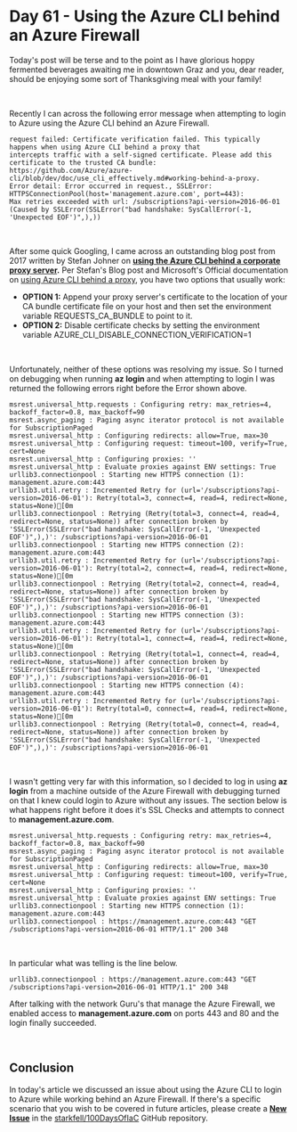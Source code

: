 # Day 61 - Using the Azure CLI behind an Azure Firewall

Today's post will be terse and to the point as I have glorious hoppy fermented beverages awaiting me in downtown Graz and you, dear reader, should be enjoying some sort of Thanksgiving meal with your family!

</br>

Recently I can across the following error message when attempting to login to Azure using the Azure CLI behind an Azure Firewall.

```log
request failed: Certificate verification failed. This typically happens when using Azure CLI behind a proxy that 
intercepts traffic with a self-signed certificate. Please add this certificate to the trusted CA bundle: 
https://github.com/Azure/azure-cli/blob/dev/doc/use_cli_effectively.md#working-behind-a-proxy. 
Error detail: Error occurred in request., SSLError: HTTPSConnectionPool(host='management.azure.com', port=443): 
Max retries exceeded with url: /subscriptions?api-version=2016-06-01 
(Caused by SSLError(SSLError("bad handshake: SysCallError(-1, 'Unexpected EOF')",),))
```

</br>

After some quick Googling, I came across an outstanding blog post from 2017 written by Stefan Johner on **[using the Azure CLI behind a corporate proxy server](blog.jhnr.ch/2017/09/24/use-azure-cli-with-corporate-proxy-server/).** Per Stefan's Blog post and Microsoft's Official documentation on [using Azure CLI behind a proxy](https://github.com/Azure/azure-cli/blob/dev/doc/use_cli_effectively.md#working-behind-a-proxy), you have two options that usually work:

* **OPTION 1:** Append your proxy server's certificate to the location of your CA bundle certificate file on your host and then set the environment variable REQUESTS_CA_BUNDLE to point to it.
* **OPTION 2:** Disable certificate checks by setting the environment variable AZURE_CLI_DISABLE_CONNECTION_VERIFICATION=1

</br>

Unfortunately, neither of these options was resolving my issue. So I turned on debugging when running **az login** and when attempting to login I was returned the following errors right before the Error shown above.

```log
msrest.universal_http.requests : Configuring retry: max_retries=4, backoff_factor=0.8, max_backoff=90
msrest.async_paging : Paging async iterator protocol is not available for SubscriptionPaged
msrest.universal_http : Configuring redirects: allow=True, max=30
msrest.universal_http : Configuring request: timeout=100, verify=True, cert=None
msrest.universal_http : Configuring proxies: ''
msrest.universal_http : Evaluate proxies against ENV settings: True
urllib3.connectionpool : Starting new HTTPS connection (1): management.azure.com:443
urllib3.util.retry : Incremented Retry for (url='/subscriptions?api-version=2016-06-01'): Retry(total=3, connect=4, read=4, redirect=None, status=None)[0m
urllib3.connectionpool : Retrying (Retry(total=3, connect=4, read=4, redirect=None, status=None)) after connection broken by 'SSLError(SSLError("bad handshake: SysCallError(-1, 'Unexpected EOF')",),)': /subscriptions?api-version=2016-06-01
urllib3.connectionpool : Starting new HTTPS connection (2): management.azure.com:443
urllib3.util.retry : Incremented Retry for (url='/subscriptions?api-version=2016-06-01'): Retry(total=2, connect=4, read=4, redirect=None, status=None)[0m
urllib3.connectionpool : Retrying (Retry(total=2, connect=4, read=4, redirect=None, status=None)) after connection broken by 'SSLError(SSLError("bad handshake: SysCallError(-1, 'Unexpected EOF')",),)': /subscriptions?api-version=2016-06-01
urllib3.connectionpool : Starting new HTTPS connection (3): management.azure.com:443
urllib3.util.retry : Incremented Retry for (url='/subscriptions?api-version=2016-06-01'): Retry(total=1, connect=4, read=4, redirect=None, status=None)[0m
urllib3.connectionpool : Retrying (Retry(total=1, connect=4, read=4, redirect=None, status=None)) after connection broken by 'SSLError(SSLError("bad handshake: SysCallError(-1, 'Unexpected EOF')",),)': /subscriptions?api-version=2016-06-01
urllib3.connectionpool : Starting new HTTPS connection (4): management.azure.com:443
urllib3.util.retry : Incremented Retry for (url='/subscriptions?api-version=2016-06-01'): Retry(total=0, connect=4, read=4, redirect=None, status=None)[0m
urllib3.connectionpool : Retrying (Retry(total=0, connect=4, read=4, redirect=None, status=None)) after connection broken by 'SSLError(SSLError("bad handshake: SysCallError(-1, 'Unexpected EOF')",),)': /subscriptions?api-version=2016-06-01
```

</br>

I wasn't getting very far with this information, so I decided to log in using **az login** from a machine outside of the Azure Firewall with debugging turned on that I knew could login to Azure without any issues. The section below is what happens right before it does it's SSL Checks and attempts to connect to **management.azure.com**.

```log
msrest.universal_http.requests : Configuring retry: max_retries=4, backoff_factor=0.8, max_backoff=90
msrest.async_paging : Paging async iterator protocol is not available for SubscriptionPaged
msrest.universal_http : Configuring redirects: allow=True, max=30
msrest.universal_http : Configuring request: timeout=100, verify=True, cert=None
msrest.universal_http : Configuring proxies: ''
msrest.universal_http : Evaluate proxies against ENV settings: True
urllib3.connectionpool : Starting new HTTPS connection (1): management.azure.com:443
urllib3.connectionpool : https://management.azure.com:443 "GET /subscriptions?api-version=2016-06-01 HTTP/1.1" 200 348
```

</br>

In particular what was telling is the line below.

```log
urllib3.connectionpool : https://management.azure.com:443 "GET /subscriptions?api-version=2016-06-01 HTTP/1.1" 200 348
```

After talking with the network Guru's that manage the Azure Firewall, we enabled access to **management.azure.com** on ports 443 and 80 and the login finally succeeded.

</br>

## Conclusion

In today's article we discussed an issue about using the Azure CLI to login to Azure while working behind an Azure Firewall. If there's a specific scenario that you wish to be covered in future articles, please create a **[New Issue](https://github.com/starkfell/100DaysOfIaC/issues)** in the [starkfell/100DaysOfIaC](https://github.com/starkfell/100DaysOfIaC/) GitHub repository.
